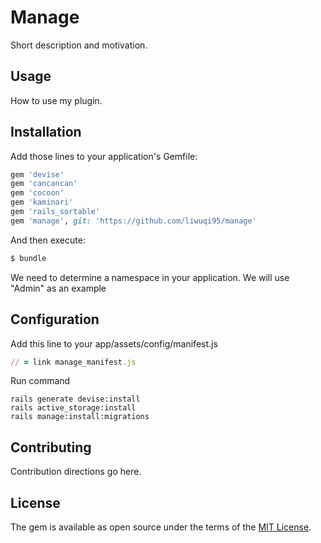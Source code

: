 # Manage

Short description and motivation.

## Usage

How to use my plugin.

## Installation

Add those lines to your application's Gemfile:

```ruby
gem 'devise'
gem 'cancancan'
gem 'cocoon'
gem 'kaminari'
gem 'rails_sortable'
gem 'manage', git: 'https://github.com/liwuqi95/manage'
```

And then execute:

```bash
$ bundle
```

We need to determine a namespace in your application. We will use "Admin" as an example

## Configuration

Add this line to your app/assets/config/manifest.js

```ruby
// = link manage_manifest.js
```

Run command

```shell
rails generate devise:install
rails active_storage:install
rails manage:install:migrations
```

## Contributing

Contribution directions go here.

## License

The gem is available as open source under the terms of the [MIT License](https://opensource.org/licenses/MIT).
